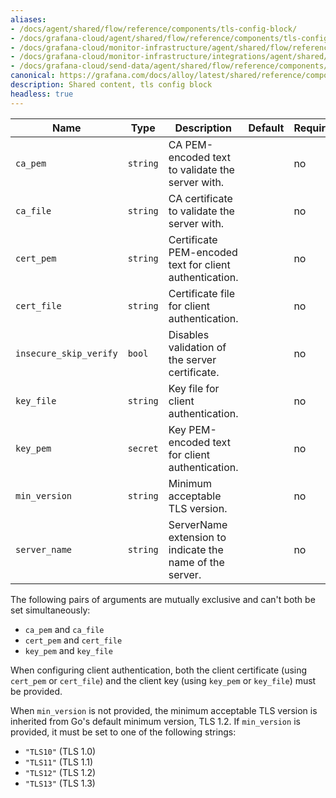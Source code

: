 ```yaml
---
aliases:
- /docs/agent/shared/flow/reference/components/tls-config-block/
- /docs/grafana-cloud/agent/shared/flow/reference/components/tls-config-block/
- /docs/grafana-cloud/monitor-infrastructure/agent/shared/flow/reference/components/tls-config-block/
- /docs/grafana-cloud/monitor-infrastructure/integrations/agent/shared/flow/reference/components/tls-config-block/
- /docs/grafana-cloud/send-data/agent/shared/flow/reference/components/tls-config-block/
canonical: https://grafana.com/docs/alloy/latest/shared/reference/components/tls-config-block/
description: Shared content, tls config block
headless: true
---
```


Name                   | Type     | Description                                              | Default | Required
-----------------------|----------|----------------------------------------------------------|---------|---------
`ca_pem`               | `string` | CA PEM-encoded text to validate the server with.         |         | no
`ca_file`              | `string` | CA certificate to validate the server with.              |         | no
`cert_pem`             | `string` | Certificate PEM-encoded text for client authentication.  |         | no
`cert_file`            | `string` | Certificate file for client authentication.              |         | no
`insecure_skip_verify` | `bool`   | Disables validation of the server certificate.           |         | no
`key_file`             | `string` | Key file for client authentication.                      |         | no
`key_pem`              | `secret` | Key PEM-encoded text for client authentication.          |         | no
`min_version`          | `string` | Minimum acceptable TLS version.                          |         | no
`server_name`          | `string` | ServerName extension to indicate the name of the server. |         | no

The following pairs of arguments are mutually exclusive and can't both be set simultaneously:

* `ca_pem` and `ca_file`
* `cert_pem` and `cert_file`
* `key_pem` and `key_file`

When configuring client authentication, both the client certificate (using
`cert_pem` or `cert_file`) and the client key (using `key_pem` or `key_file`)
must be provided.

When `min_version` is not provided, the minimum acceptable TLS version is
inherited from Go's default minimum version, TLS 1.2. If `min_version` is
provided, it must be set to one of the following strings:

* `"TLS10"` (TLS 1.0)
* `"TLS11"` (TLS 1.1)
* `"TLS12"` (TLS 1.2)
* `"TLS13"` (TLS 1.3)
